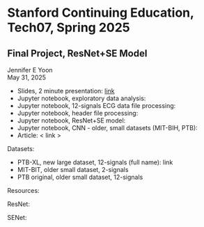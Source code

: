 # Stanford Continuing Education, Tech07, Spring 2025  
## Final Project, ResNet+SE Model  

Jennifer E Yoon  
May 31, 2025  

 * Slides, 2 minute presentation: <a href="https://github.com/JennEYoon/ECG-transform/blob/main/Tech07-project/Jennifer_Yoon_slides.pdf" alt="PDF slides, Tech07 Project">link</a>
 * Jupyter notebook, exploratory data analysis:
 * Jupyter notebook, 12-signals ECG data file processing:
 * Jupyter notebook, header file processing:
 * Jupyter notebook, ResNet+SE model:
 * Jupyter notebook, CNN - older, small datasets (MIT-BIH, PTB):  
 * Article: < link >  

Datasets:  
 * PTB-XL, new large dataset, 12-signals (full name): link
 * MIT-BIT, older small dataset, 2-signals
 * PTB original, older small dataset, 12-signals

Resources:  

ResNet:  

SENet:  


